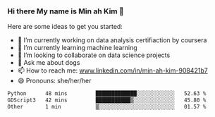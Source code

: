 ### Hi there My name is Min ah Kim 👋

Here are some ideas to get you started:

- 🔭 I’m currently working on data analysis certifiaction by coursera
- 🌱 I’m currently learning machine learning
- 👯 I’m looking to collaborate on data science projects
- 💬 Ask me about dogs
- 📫 How to reach me: www.linkedin.com/in/min-ah-kim-908421b7
- 😄 Pronouns: she/her/her

<!--START_SECTION:waka-->

```txt
Python      48 mins         █████████████░░░░░░░░░░░░   52.63 %
GDScript3   42 mins         ███████████▒░░░░░░░░░░░░░   45.80 %
Other       1 min           ▒░░░░░░░░░░░░░░░░░░░░░░░░   01.57 %
```

<!--END_SECTION:waka-->
